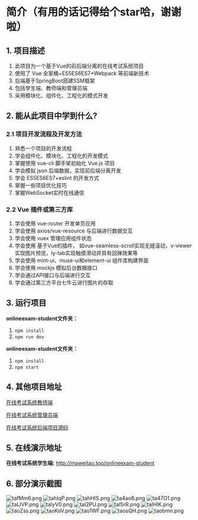 # 简介（有用的话记得给个star哈，谢谢啦）

## 1. 项目描述

1. 此项目为一个基于Vue的前后端分离的在线考试系统项目
2. 使用了 Vue 全家桶+ES5ES6ES7+Webpack 等前端新技术 
3. 后端基于SpringBoot搭建SSM框架
4. 包括学生端、教师端和管理员端 
5. 采用模块化、组件化、工程化的模式开发 

## 2. 能从此项目中学到什么? 

### 2.1 项目开发流程及开发方法 

1. 熟悉一个项目的开发流程
2. 学会组件化、模块化、工程化的开发模式 
3. 掌握使用 vue-cli 脚手架初始化 Vue.js 项目
4. 学会模拟 json 后端数据，实现前后端分离开发 
5. 学会 ES5ES6ES7+eslint 的开发方式 
6. 掌握一些项目优化技巧 
7. 掌握WebSocket实时在线通信

### 2.2 Vue 插件或第三方库

1. 学会使用 vue-router 开发单页应用 
2. 学会使用 axios/vue-resource 与后端进行数据交互
3. 学会使用 vuex 管理应用组件状态
4. 学会使用 基于Vue的插件， 如vue-seamless-scroll实现无缝滚动，v-viewer实现图片预览，ly-tab实现触摸滑动并具有回弹效果等
5. 学会使用 mint-ui、muse-ui和element-ui 组件库构建界面
6. 学会使用 mockjs 模拟后台数据接口
7. 学会通过API接口与后端进行交互  
8. 学会通过第三方平台七牛云进行图片的存取  

## 3. 运行项目

**onlineexam-student文件夹：**

1. `npm install`
2. `npm run dev`

**onlineexam-student文件夹：**

1. `npm install`
2. `npm start`

## 4. 其他项目地址

[在线考试系统教师端](https://github.com/FrontDemon/onlineexam-teacher)

[在线考试系统管理员端](https://github.com/FrontDemon/onlineexam-admin)

[在线考试系统后端项目源码](https://github.com/FrontDemon/onlineexam-system-backend)

## 5. 在线演示地址

**在线考试系统学生端:** http://maweitao.top/onlineexam-student

## 6. 部分演示截图
![tafMm6.png](https://s1.ax1x.com/2020/06/03/tafMm6.png)
![tahIqP.png](https://s1.ax1x.com/2020/06/03/tahIqP.png)
![tahHIS.png](https://s1.ax1x.com/2020/06/03/tahHIS.png)
![ta4ao8.png](https://s1.ax1x.com/2020/06/03/ta4ao8.png)
![ta47O1.png](https://s1.ax1x.com/2020/06/03/ta47O1.png)
![taIJVP.png](https://s1.ax1x.com/2020/06/03/taIJVP.png)
![taIyV0.png](https://s1.ax1x.com/2020/06/03/taIyV0.png)
![taI2PU.png](https://s1.ax1x.com/2020/06/03/taI2PU.png)
![taI5rR.png](https://s1.ax1x.com/2020/06/03/taI5rR.png)
![taIHIK.png](https://s1.ax1x.com/2020/06/03/taIHIK.png)
![taoZss.png](https://s1.ax1x.com/2020/06/03/taoZss.png)
![taoKoV.png](https://s1.ax1x.com/2020/06/03/taoKoV.png)
![tao1WF.png](https://s1.ax1x.com/2020/06/03/tao1WF.png)
![taosQH.png](https://s1.ax1x.com/2020/06/03/taosQH.png)
![taobmn.png](https://s1.ax1x.com/2020/06/03/taobmn.png)
